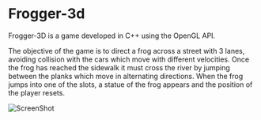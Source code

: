 Frogger-3d
==========

Frogger-3D is a game developed  in C++ using the OpenGL API. 

The objective of the game is to direct a frog across a street with 3 lanes, avoiding collision with the cars which move with different velocities. Once the frog has reached the sidewalk it must cross the river by jumping between the planks which move in alternating directions. When the frog jumps into one of the slots, a statue of the frog appears and the position of the player resets. 

![ScreenShot](https://raw.github.com/bjornlogi/Frogger-3d/master/screenshoot.png)

